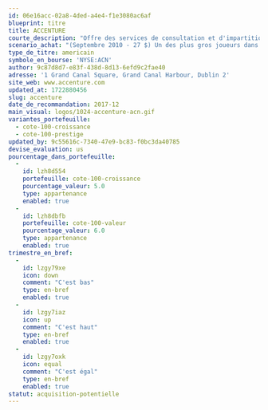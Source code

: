 ```yaml
---
id: 06e16acc-02a8-4ded-a4e4-f1e3080ac6af
blueprint: titre
title: ACCENTURE
courte_description: "Offre des services de consultation et d'impartition"
scenario_achat: "(Septembre 2010 - 27 $) Un des plus gros joueurs dans la consultation et l'impartition. Modèle d'affaires flexible. Bilan exceptionnel. Évaluation raisonnable. Bien diversifiée à l'international. Croissance de la demande dans les solutions numériques. Historique de croissance intéressant depuis le séparation de la firme comptable Arthur Andersen. Vaut selon nous un ratio C/B supérieur à celui du marché."
type_de_titre: americain
symbole_en_bourse: 'NYSE:ACN'
author: 9c87d8d7-e83f-438d-8d13-6efd9c2fae40
adresse: '1 Grand Canal Square, Grand Canal Harbour, Dublin 2'
site_web: www.accenture.com
updated_at: 1722880456
slug: accenture
date_de_recommandation: 2017-12
main_visual: logos/1024-accenture-acn.gif
variantes_portefeuille:
  - cote-100-croissance
  - cote-100-prestige
updated_by: 9c55616c-7340-47e9-bc83-f0bc3da40785
devise_evaluation: us
pourcentage_dans_portefeuille:
  -
    id: lzh8d554
    portefeuille: cote-100-croissance
    pourcentage_valeur: 5.0
    type: appartenance
    enabled: true
  -
    id: lzh8dbfb
    portefeuille: cote-100-valeur
    pourcentage_valeur: 6.0
    type: appartenance
    enabled: true
trimestre_en_bref:
  -
    id: lzgy79xe
    icon: down
    comment: "C'est bas"
    type: en-bref
    enabled: true
  -
    id: lzgy7iaz
    icon: up
    comment: "C'est haut"
    type: en-bref
    enabled: true
  -
    id: lzgy7oxk
    icon: equal
    comment: "C'est égal"
    type: en-bref
    enabled: true
statut: acquisition-potentielle
---
```

